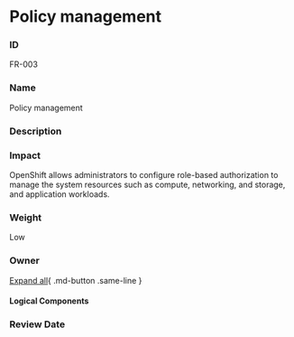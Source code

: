 

# Policy management

### ID

FR-003

### Name

Policy management

### Description



### Impact

OpenShift allows administrators to configure role-based authorization to manage
the system resources such as compute, networking, and storage, and application
workloads.

### Weight

Low

### Owner



[Expand all](#){ .md-button .same-line }

#### Logical Components


    



### Review Date



